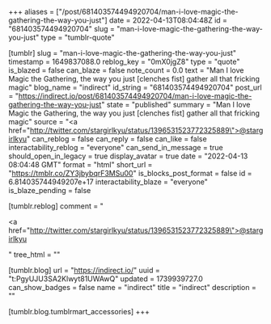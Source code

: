 +++
aliases = ["/post/681403574494920704/man-i-love-magic-the-gathering-the-way-you-just"]
date = 2022-04-13T08:04:48Z
id = "681403574494920704"
slug = "man-i-love-magic-the-gathering-the-way-you-just"
type = "tumblr-quote"

[tumblr]
slug = "man-i-love-magic-the-gathering-the-way-you-just"
timestamp = 1649837088.0
reblog_key = "0mX0jgZ8"
type = "quote"
is_blazed = false
can_blaze = false
note_count = 0.0
text = "Man I love Magic the Gathering, the way you just [clenches fist] gather all that fricking magic"
blog_name = "indirect"
id_string = "681403574494920704"
post_url = "https://indirect.io/post/681403574494920704/man-i-love-magic-the-gathering-the-way-you-just"
state = "published"
summary = "Man I love Magic the Gathering, the way you just [clenches fist] gather all that fricking magic"
source = "<a href=\"http://twitter.com/stargirlkyu/status/1396531523772325889\">@stargirlkyu</a>"
can_reblog = false
can_reply = false
can_like = false
interactability_reblog = "everyone"
can_send_in_message = true
should_open_in_legacy = true
display_avatar = true
date = "2022-04-13 08:04:48 GMT"
format = "html"
short_url = "https://tmblr.co/ZY3jbybqrF3MSu00"
is_blocks_post_format = false
id = 6.814035744949207e+17
interactability_blaze = "everyone"
is_blaze_pending = false

[tumblr.reblog]
comment = "<p><a href=\"http://twitter.com/stargirlkyu/status/1396531523772325889\">@stargirlkyu</a></p>"
tree_html = ""

[tumblr.blog]
url = "https://indirect.io/"
uuid = "t:PgyUJU3SA2Klwyt81UWAwQ"
updated = 1739939727.0
can_show_badges = false
name = "indirect"
title = "indirect"
description = ""

[tumblr.blog.tumblrmart_accessories]
+++
